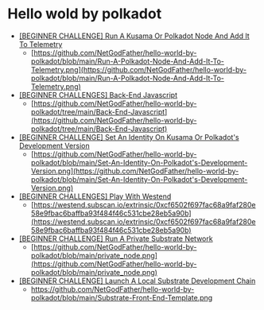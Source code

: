 # Hello wold by polkadot

 - [\[BEGINNER CHALLENGE\] Run A Kusama Or Polkadot Node And Add It To Telemetry](https://gitcoin.co/issue/Polkadot-Network/hello-world-by-polkadot/12/100023938) 
	- [https://github.com/NetGodFather/hello-world-by-polkadot/blob/main/Run-A-Polkadot-Node-And-Add-It-To-Telemetry.png](https://github.com/NetGodFather/hello-world-by-polkadot/blob/main/Run-A-Polkadot-Node-And-Add-It-To-Telemetry.png)
 - [\[BEGINNER CHALLENGES\] Back-End Javascript](https://gitcoin.co/issue/Polkadota-Network/hello-world-by-polkadot/13/100023939)
	 - [https://github.com/NetGodFather/hello-world-by-polkadot/tree/main/Back-End-Javascript](https://github.com/NetGodFather/hello-world-by-polkadot/tree/main/Back-End-Javascript)
 - [\[BEGINNER CHALLENGE\] Set An Identity On Kusama Or Polkadot's Development Version](https://gitcoin.co/issue/Polkadot-Network/hello-world-by-polkadot/11/100023937)
	 - [https://github.com/NetGodFather/hello-world-by-polkadot/blob/main/Set-An-Identity-On-Polkadot's-Development-Version.png](https://github.com/NetGodFather/hello-world-by-polkadot/blob/main/Set-An-Identity-On-Polkadot's-Development-Version.png)
 - [\[BEGINNER CHALLENGES\] Play With Westend](https://gitcoin.co/issue/Polkadot-Network/hello-world-by-polkadot/15/100023941)
	 - [https://westend.subscan.io/extrinsic/0xcf6502f697fac68a9faf280e58e9fbac6baffba93f484f46c531cbe28eb5a90b](https://westend.subscan.io/extrinsic/0xcf6502f697fac68a9faf280e58e9fbac6baffba93f484f46c531cbe28eb5a90b)
 - [\[BEGINNER CHALLENGE\] Run A Private Substrate Network](https://gitcoin.co/issue/Polkadot-Network/hello-world-by-polkadot/16/100023942)
	 - [https://github.com/NetGodFather/hello-world-by-polkadot/blob/main/private_node.png](https://github.com/NetGodFather/hello-world-by-polkadot/blob/main/private_node.png)
 - [\[BEGINNER CHALLENGE\] Launch A Local Substrate Development Chain](https://gitcoin.co/issue/Polkadot-Network/hello-world-by-polkadot/17/100023943)
	 - https://github.com/NetGodFather/hello-world-by-polkadot/blob/main/Substrate-Front-End-Template.png
